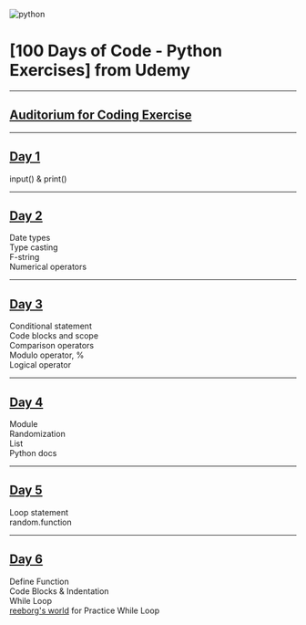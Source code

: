 ![python](https://img.icons8.com/?size=100&id=13441&format=png&color=000000)
# [100 Days of Code - Python Exercises] from Udemy
---
## [Auditorium for Coding Exercise](https://app.auditorium.ai/courses/eelyNMYJKXeNJAbjssSEQz0m88XvnhX6)
---
## [Day 1](https://github.com/itisyijy/100Days4Python/tree/77af9a6683768b1b0a332f67decb469c1f7db45f/Day1)
input() & print()

---
## [Day 2](https://github.com/itisyijy/100Days4Python/tree/77af9a6683768b1b0a332f67decb469c1f7db45f/Day2)
Date types<br>
Type casting<br>
F-string<br>
Numerical operators

---
## [Day 3](https://github.com/itisyijy/100Days4Python/tree/77af9a6683768b1b0a332f67decb469c1f7db45f/Day3)
Conditional statement<br>
Code blocks and scope<br>
Comparison operators<br>
Modulo operator, %<br>
Logical operator

---
## [Day 4](https://github.com/itisyijy/100Days4Python/tree/77af9a6683768b1b0a332f67decb469c1f7db45f/Day4)
Module<br>
Randomization<br>
List<br>
Python docs

---
## [Day 5](https://github.com/itisyijy/100Days4Python/tree/ea67c6d4dae9087e953cbbe50e3270ff6cc284db/Day5)
Loop statement<br>
random.function

---
## [Day 6](https://github.com/itisyijy/100Days4Python/tree/d8f443d26e642ad23d9ab2f8c966deb740da9200/Day6)
Define Function<br>
Code Blocks & Indentation<br>
While Loop<br>
[reeborg's world](https://reeborg.ca/index_en.html) for Practice While Loop
